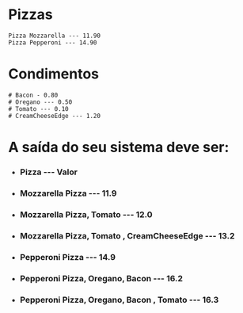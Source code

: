 
# Pizzas

    Pizza Mozzarella --- 11.90
    Pizza Pepperoni --- 14.90

# Condimentos #
    # Bacon - 0.80
    # Oregano --- 0.50
    # Tomato --- 0.10
    # CreamCheeseEdge --- 1.20
# A saída do seu sistema deve ser: 
 - ### Pizza --- Valor
 - ### Mozzarella Pizza --- 11.9
 - ### Mozzarella Pizza, Tomato --- 12.0
 - ### Mozzarella Pizza, Tomato , CreamCheeseEdge --- 13.2
 - ### Pepperoni Pizza --- 14.9
 - ### Pepperoni Pizza, Oregano, Bacon --- 16.2
 - ### Pepperoni Pizza, Oregano, Bacon , Tomato --- 16.3